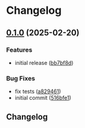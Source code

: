 # Changelog

## [0.1.0](https://github.com/flowcore-io/time-uuid/compare/v0.0.1...v0.1.0) (2025-02-20)


### Features

* initial release ([bb7bf8d](https://github.com/flowcore-io/time-uuid/commit/bb7bf8d3023275559dca659dde7fefce2e75a255))


### Bug Fixes

* fix tests ([a829461](https://github.com/flowcore-io/time-uuid/commit/a829461ac482bffcf0ef62e504ddfb00c0354d26))
* initial commit ([516bfe1](https://github.com/flowcore-io/time-uuid/commit/516bfe1e85697b9610e7d5d7e4de0168136d2ea9))

## Changelog
